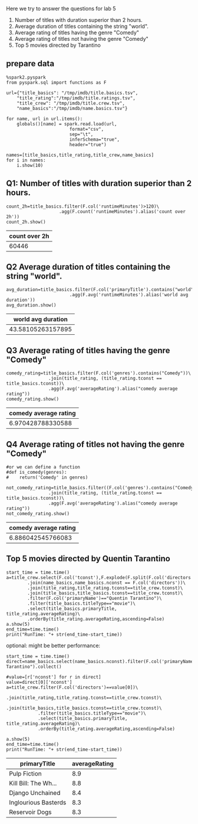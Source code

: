 Here we try to answer the questions for lab 5

1. Number of titles with duration superior than 2 hours.
2. Average duration of titles containing the string "world".
3. Average rating of titles having the genre "Comedy"
4. Average rating of titles not having the genre "Comedy"
5. Top 5 movies directed by Tarantino

## prepare data

```
%spark2.pyspark
from pyspark.sql import functions as F
```

```
url={"title_basics": "/tmp/imdb/title.basics.tsv",
    "title_rating":"/tmp/imdb/title.ratings.tsv",
    "title_crew": "/tmp/imdb/title.crew.tsv",
    "name_basics":"/tmp/imdb/name.basics.tsv"}
    
for name, url in url.items():
    globals()[name] = spark.read.load(url,
                        format="csv", 
                        sep="\t", 
                        inferSchema="true", 
                        header="true")

names=[title_basics,title_rating,title_crew,name_basics]
for i in names:
    i.show(10)
```
## Q1: Number of titles with duration superior than 2 hours.
```
count_2h=title_basics.filter(F.col('runtimeMinutes')>120)\
                    .agg(F.count('runtimeMinutes').alias('count over 2h'))
count_2h.show()
```

|count over 2h|
|-------------|
|        60446|

## Q2 Average duration of titles containing the string "world".
```
avg_duration=title_basics.filter(F.col('primaryTitle').contains("world"))\
                        .agg(F.avg('runtimeMinutes').alias('world avg duration'))
avg_duration.show()
```

|world avg duration|
|------------------|
| 43.58105263157895|



## Q3 Average rating of titles having the genre "Comedy"
```
comedy_rating=title_basics.filter(F.col('genres').contains("Comedy"))\
                .join(title_rating, (title_rating.tconst == title_basics.tconst))\
                .agg(F.avg('averageRating').alias("comedy average rating"))
comedy_rating.show()
```

|comedy average rating|
|---------------------|
|    6.970428788330588|


## Q4 Average rating of titles not having the genre "Comedy"
```
#or we can define a function
#def is_comedy(genres):
#    return('Comedy' in genres)

not_comedy_rating=title_basics.filter((F.col('genres').contains("Comedy"))!=True)\
                .join(title_rating, (title_rating.tconst == title_basics.tconst))\
                .agg(F.avg('averageRating').alias("comedy average rating"))
not_comedy_rating.show()
```
|comedy average rating|
|---------------------|
|    6.886042545766083|

## Top 5 movies directed by Quentin Tarantino
```
start_time = time.time()
a=title_crew.select(F.col('tconst'),F.explode(F.split(F.col('directors'),",")).alias("directors"))\
        .join(name_basics,name_basics.nconst == F.col('directors'))\
        .join(title_rating,title_rating.tconst==title_crew.tconst)\
        .join(title_basics,title_basics.tconst==title_crew.tconst)\
        .filter(F.col('primaryName')=="Quentin Tarantino")\
        .filter(title_basics.titleType=="movie")\
        .select(title_basics.primaryTitle, title_rating.averageRating)\
        .orderBy(title_rating.averageRating,ascending=False)
a.show(5)
end_time=time.time()
print("RunTime: "+ str(end_time-start_time))
```
optional: might be better performance:
```
start_time = time.time()
direct=name_basics.select(name_basics.nconst).filter(F.col('primaryName')=="Quentin Tarantino").collect()

#value=[r['nconst'] for r in direct]
value=direct[0]['nconst']
a=title_crew.filter(F.col('directors')==value[0])\
            .join(title_rating,title_rating.tconst==title_crew.tconst)\
            .join(title_basics,title_basics.tconst==title_crew.tconst)\
            .filter(title_basics.titleType=="movie")\
            .select(title_basics.primaryTitle, title_rating.averageRating)\
            .orderBy(title_rating.averageRating,ascending=False)

a.show(5)
end_time=time.time()
print("RunTime: "+ str(end_time-start_time))
```

|        primaryTitle|averageRating|
|--------------------|-------------|
|        Pulp Fiction|          8.9|
|Kill Bill: The Wh...|          8.8|
|    Django Unchained|          8.4|
|Inglourious Basterds|          8.3|
|      Reservoir Dogs|          8.3|


